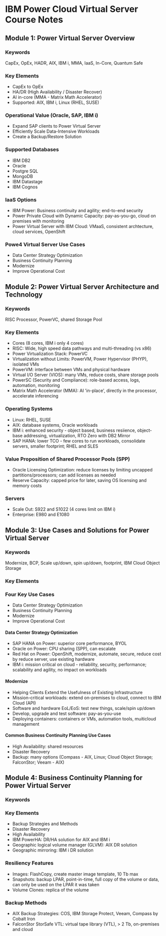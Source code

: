 # IBM Power Cloud Virtual Server Course Notes

## Module 1: Power Virtual Server Overview

### Keywords
CapEx, OpEx, HADR, AIX, IBM i, MMA, IaaS, In-Core, Quantum Safe

### Key Elements
- CapEx to OpEx
- HA/DR (High Availability / Disaster Recover)
- AI in-core (MMA - Matrix Math Accelerator)
- Supported: AIX, IBM i, Linux (RHEL, SUSE)
  
### Operational Value (Oracle, SAP, IBM i)  
- Expand SAP clients to Power Virtual Server  
- Efficiently Scale Data-Intensive Workloads  
- Create a Backup/Restore Solution

### Supported Databases
- IBM DB2
- Oracle
- Postgre SQL
- MongoDB
- IBM Datastage
- IBM Cognos

### IaaS Options
- IBM Power: Business continuity and agility; end-to-end security
- Power Private Cloud with Dynamic Capacity: pay-as-you-go, cloud on premises with monitoring
- Power Virtual Server with IBM Cloud: VMaaS, consistent archtecture, cloud services, OpenShift

### Powe4 Virtual Server Use Cases
- Data Center Strategy Optimization
- Business Continuity Planning
- Modernize
- Improve Operational Cost

## Module 2: Power Virtual Server Architecture and Technology

### Keywords
RISC Processor, PowerVC, shared Storage Pool

### Key Elements
- Cores (8 cores, IBM i only 4 cores)
- RISC: Wide, high speed data pathways and multi-threading (vs x86)
- Power Virtualization Stack: PowerVC
- Virtualization without Limits: PowerVM, Power Hypervisor (PHYP), isolated VMs
- PowerVM: interface between VMs and physical hardware
- Virtual I/O Server (VIOS): many VMs, reduce costs, share storage pools
- PowerSC (Security and Compliance): role-based access, logs, automation, monitoring
- Matrix Math Accelerator (MMA): AI 'in-place', directly in the processor, accelerate inferencing

### Operating Systems
- Linux: RHEL, SUSE
- AIX: database systems, Oracle workloads
- IBM i: enhanced security - object based, business resiience, object-base addressing, virtualization, RTO Zero with DB2 Mirror
- SAP HANA: lower TCO - few cores to run workloads, consolidate servers, smaller footprint; RHEL and SLES

### Value Proposition of Shared Processor Pools (SPP)
- Oracle Licensing Optimization: reduce licenses by limiting uncapped partitions/processors; can add licenses as needed 
- Reserve Capacity: capped price for later, saving OS licensing and memory costs

### Servers
- Scale Out: S922 and S1022 (4 cores limit on IBM i)
- Enterprise: E980 and E1080

## Module 3: Use Cases and Solutions for Power Virtual Server

### Keywords
Modernize, BCP, Scale up/down, spin up/down, footprint, IBM Cloud Object Storage

### Key Elements

### Four Key Use Cases
- Data Center Strategy Optimization
- Business Continuity Planning
- Modernize
- Improve Operational Cost

#### Data Center Strategy Optimization
- SAP HANA on Power: superior core performance, BYOL
- Oracle on Power: CPU sharing (SPP), can escalate
- Red Hat on Power: OpenShift, modernize, automate, secure, reduce cost by reduce server, use existing hardware
- IBM i: mission critical on cloud - reliability, security, performance; scalability and agility, no impact on workloads

#### Modernize
- Helping Clients Extend the Usefulness of Existing Infrastructure
- Mission-critical workloads: extend on-premises to cloud, connect to IBM Cloud (API)
- Software and hardware EoL/EoS: test new things, scale/spin up/down
- Develop, upgrade and test software: pay-as-you-use
- Deploying containers: containers or VMs, automation tools, muiticloud management

#### Common Business Continuity Planning Use Cases
- High Availability: shared resources
- Disaster Recovery
- Backup: many options (Compass - AIX, Linux; Cloud Object Storage; FalconStor; Veeam - AIX)

## Module 4: Business Continuity Planning for Power Virtual Server

### Keywords


### Key Elements
- Backup Strategies and Methods
- Disaster Recovery
- High Availability
- IBM PowerHA: DR/HA solution for AIX and IBM i
- Geographic logical volume manager (GLVM): AIX DR solution
- Geographic mirroring: IBM i DR solution

### Resiliency Features
- Images: FlashCopy, create master image template, 10 Tb max
- Snapshots: backup LPAR, point-in-time, full copy of the volume or data, can only be used on the LPAR it was taken
- Volume Clones: replica of the volume

### Backup Methods
- AIX Backup Strategies: COS, IBM Storage Protect, Veeam, Compass by Cobalt Iron
- FalconStor StorSafe VTL: virtual tape library (VTL), > 2 Tb, on-premises and cloud
